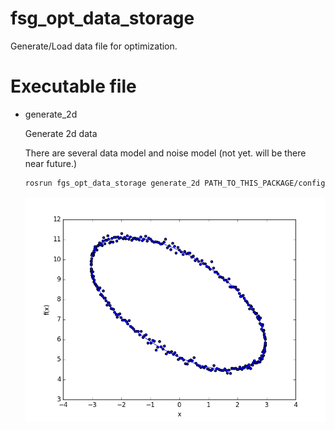 # fsg_opt_data_storage

Generate/Load data file for optimization.

# Executable file

- generate_2d

    Generate 2d data

    There are several data model and noise model (not yet. will be there near future.)

    ```bash
    rosrun fgs_opt_data_storage generate_2d PATH_TO_THIS_PACKAGE/config/ellipse2d.yaml
    ```

  ![data_sample](https://github.com/fugashy/fgs_opt/blob/images/ellipse_data.png)
